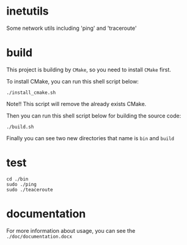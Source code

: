 # inetutils
Some network utils including 'ping' and 'traceroute'

# build
This project is building by `CMake`, so you need to install `CMake` first.

To install CMake, you can run this shell script below:

    ./install_cmake.sh

Note!! This script will remove the already exists CMake.

Then you can run this shell script below for building the source code:

    ./build.sh
    
Finally you can see two new directories that name is `bin` and `build`

# test

    cd ./bin
    sudo ./ping
    sudo ./teaceroute
    
# documentation
For more information about usage, you can see the `./doc/documentation.docx`
